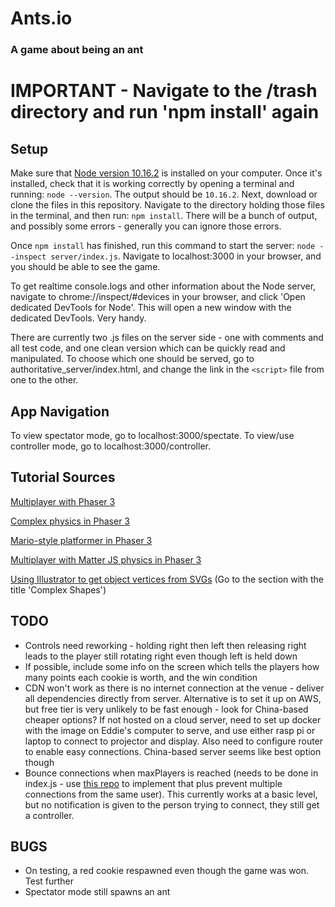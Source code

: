 # Ants.io
### A game about being an ant
# IMPORTANT - Navigate to the /trash directory and run 'npm install' again
## Setup
Make sure that [Node version 10.16.2](https://nodejs.org/en/download/) is installed on your computer. Once it's installed, check that it is working correctly by opening a terminal and running:
`node --version`.
The output should be
`10.16.2`.
Next, download or clone the files in this repository. Navigate to the directory holding those files in the terminal, and then run:
`npm install`.
There will be a bunch of output, and possibly some errors - generally you can ignore those errors.

Once `npm install` has finished, run this command to start the server:
`node --inspect server/index.js`.
Navigate to localhost:3000 in your browser, and you should be able to see the game.

To get realtime console.logs and other information about the Node server, navigate to chrome://inspect/#devices in your browser, and click 'Open dedicated DevTools for Node'. This will open a new window with the dedicated DevTools. Very handy.

There are currently two .js files on the server side - one with comments and all test code, and one clean version which can be quickly read and manipulated. To choose which one should be served, go to authoritative_server/index.html, and change the link in the `<script>` file from one to the other.

## App Navigation
To view spectator mode, go to localhost:3000/spectate.
To view/use controller mode, go to localhost:3000/controller.

## Tutorial Sources
[Multiplayer with Phaser 3](https://phasertutorials.com/creating-a-simple-multiplayer-game-in-phaser-3-with-an-authoritative-server-part-1/)

[Complex physics in Phaser 3](https://www.codeandweb.com/physicseditor/tutorials/how-to-create-physics-shapes-for-phaser-3-and-matterjs)

[Mario-style platformer in Phaser 3](https://gamedevacademy.org/how-to-make-a-mario-style-platformer-with-phaser-3/?a=13)

[Multiplayer with Matter JS physics in Phaser 3](https://github.com/yandeu/phaser3-multiplayer-with-physics)

[Using Illustrator to get object vertices from SVGs](https://codersblock.com/blog/javascript-physics-with-matter-js/) (Go to the section with the title 'Complex Shapes')

## TODO
- Controls need reworking - holding right then left then releasing right leads to the player still rotating right even though left is held down
- If possible, include some info on the screen which tells the players how many points each cookie is worth, and the win condition
- CDN won't work as there is no internet connection at the venue - deliver all dependencies directly from server. Alternative is to set it up on AWS, but free tier is very unlikely to be fast enough - look for China-based cheaper options? If not hosted on a cloud server, need to set up docker with the image on Eddie's computer to serve, and use either rasp pi or laptop to connect to projector and display. Also need to configure router to enable easy connections. China-based server seems like best option though
- Bounce connections when maxPlayers is reached (needs to be done in index.js - use [this repo](https://github.com/mariotacke/blog-single-user-websocket) to implement that plus prevent multiple connections from the same user). This currently works at a basic level, but no notification is given to the person trying to connect, they still get a controller.

## BUGS
- On testing, a red cookie respawned even though the game was won. Test further
- Spectator mode still spawns an ant